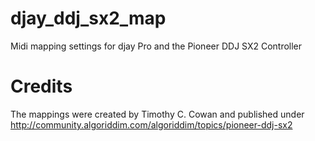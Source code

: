 # djay_ddj_sx2_map
Midi mapping settings for djay Pro and the Pioneer DDJ SX2 Controller

# Credits
The mappings were created by Timothy C. Cowan and published under 
http://community.algoriddim.com/algoriddim/topics/pioneer-ddj-sx2
